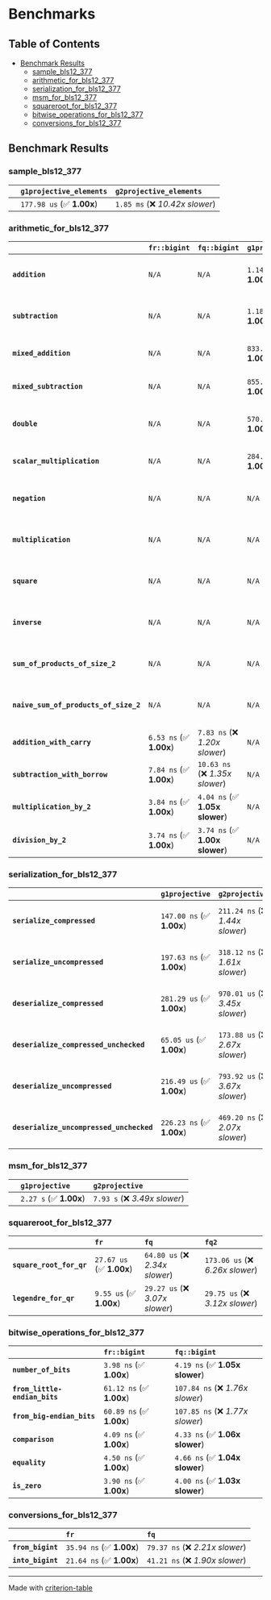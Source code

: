 # Benchmarks

## Table of Contents

- [Benchmark Results](#benchmark-results)
    - [sample_bls12_377](#sample_bls12_377)
    - [arithmetic_for_bls12_377](#arithmetic_for_bls12_377)
    - [serialization_for_bls12_377](#serialization_for_bls12_377)
    - [msm_for_bls12_377](#msm_for_bls12_377)
    - [squareroot_for_bls12_377](#squareroot_for_bls12_377)
    - [bitwise_operations_for_bls12_377](#bitwise_operations_for_bls12_377)
    - [conversions_for_bls12_377](#conversions_for_bls12_377)

## Benchmark Results

### sample_bls12_377

|        | `g1projective_elements`          | `g2projective_elements`           |
|:-------|:---------------------------------|:--------------------------------- |
|        | `177.98 us` (✅ **1.00x**)        | `1.85 ms` (❌ *10.42x slower*)     |

### arithmetic_for_bls12_377

|                                       | `fr::bigint`            | `fq::bigint`                    | `g1projective`            | `g2projective`                 | `fq2`                             | `fq12`                            | `fq`                             | `fr`                              |
|:--------------------------------------|:------------------------|:--------------------------------|:--------------------------|:-------------------------------|:----------------------------------|:----------------------------------|:---------------------------------|:--------------------------------- |
| **`addition`**                        | `N/A`                   | `N/A`                           | `1.14 us` (✅ **1.00x**)   | `4.45 us` (❌ *3.90x slower*)   | `26.75 ns` (🚀 **42.65x faster**)  | `178.61 ns` (🚀 **6.39x faster**)  | `18.96 ns` (🚀 **60.17x faster**) | `8.29 ns` (🚀 **137.54x faster**)  |
| **`subtraction`**                     | `N/A`                   | `N/A`                           | `1.18 us` (✅ **1.00x**)   | `4.50 us` (❌ *3.82x slower*)   | `27.28 ns` (🚀 **43.14x faster**)  | `170.90 ns` (🚀 **6.89x faster**)  | `14.80 ns` (🚀 **79.49x faster**) | `8.67 ns` (🚀 **135.71x faster**)  |
| **`mixed_addition`**                  | `N/A`                   | `N/A`                           | `833.88 ns` (✅ **1.00x**) | `3.19 us` (❌ *3.82x slower*)   | `N/A`                             | `N/A`                             | `N/A`                            | `N/A`                             |
| **`mixed_subtraction`**               | `N/A`                   | `N/A`                           | `855.12 ns` (✅ **1.00x**) | `3.22 us` (❌ *3.77x slower*)   | `N/A`                             | `N/A`                             | `N/A`                            | `N/A`                             |
| **`double`**                          | `N/A`                   | `N/A`                           | `570.83 ns` (✅ **1.00x**) | `2.08 us` (❌ *3.64x slower*)   | `12.80 ns` (🚀 **44.61x faster**)  | `99.35 ns` (🚀 **5.75x faster**)   | `7.48 ns` (🚀 **76.33x faster**)  | `9.12 ns` (🚀 **62.57x faster**)   |
| **`scalar_multiplication`**           | `N/A`                   | `N/A`                           | `284.14 us` (✅ **1.00x**) | `1.06 ms` (❌ *3.74x slower*)   | `N/A`                             | `N/A`                             | `N/A`                            | `N/A`                             |
| **`negation`**                        | `N/A`                   | `N/A`                           | `N/A`                     | `N/A`                          | `22.61 ns` (❌ *3.79x slower*)     | `101.81 ns` (❌ *17.08x slower*)   | `16.76 ns` (❌ *2.81x slower*)    | `5.96 ns` (✅ **1.00x**)           |
| **`multiplication`**                  | `N/A`                   | `N/A`                           | `N/A`                     | `N/A`                          | `266.97 ns` (❌ *7.15x slower*)    | `6.66 us` (❌ *178.40x slower*)    | `69.39 ns` (❌ *1.86x slower*)    | `37.32 ns` (✅ **1.00x**)          |
| **`square`**                          | `N/A`                   | `N/A`                           | `N/A`                     | `N/A`                          | `247.71 ns` (❌ *7.63x slower*)    | `4.68 us` (❌ *144.30x slower*)    | `59.34 ns` (❌ *1.83x slower*)    | `32.45 ns` (✅ **1.00x**)          |
| **`inverse`**                         | `N/A`                   | `N/A`                           | `N/A`                     | `N/A`                          | `14.03 us` (❌ *2.23x slower*)     | `25.32 us` (❌ *4.02x slower*)     | `13.71 us` (❌ *2.17x slower*)    | `6.31 us` (✅ **1.00x**)           |
| **`sum_of_products_of_size_2`**       | `N/A`                   | `N/A`                           | `N/A`                     | `N/A`                          | `569.71 ns` (❌ *10.74x slower*)   | `13.59 us` (❌ *256.35x slower*)   | `111.62 ns` (❌ *2.10x slower*)   | `53.03 ns` (✅ **1.00x**)          |
| **`naive_sum_of_products_of_size_2`** | `N/A`                   | `N/A`                           | `N/A`                     | `N/A`                          | `553.34 ns` (❌ *6.94x slower*)    | `13.46 us` (❌ *168.78x slower*)   | `158.87 ns` (❌ *1.99x slower*)   | `79.74 ns` (✅ **1.00x**)          |
| **`addition_with_carry`**             | `6.53 ns` (✅ **1.00x**) | `7.83 ns` (❌ *1.20x slower*)    | `N/A`                     | `N/A`                          | `N/A`                             | `N/A`                             | `N/A`                            | `N/A`                             |
| **`subtraction_with_borrow`**         | `7.84 ns` (✅ **1.00x**) | `10.63 ns` (❌ *1.35x slower*)   | `N/A`                     | `N/A`                          | `N/A`                             | `N/A`                             | `N/A`                            | `N/A`                             |
| **`multiplication_by_2`**             | `3.84 ns` (✅ **1.00x**) | `4.04 ns` (✅ **1.05x slower**)  | `N/A`                     | `N/A`                          | `N/A`                             | `N/A`                             | `N/A`                            | `N/A`                             |
| **`division_by_2`**                   | `3.74 ns` (✅ **1.00x**) | `3.74 ns` (✅ **1.00x slower**)  | `N/A`                     | `N/A`                          | `N/A`                             | `N/A`                             | `N/A`                            | `N/A`                             |

### serialization_for_bls12_377

|                                          | `g1projective`            | `g2projective`                   | `fr`                               | `fq`                               | `fq2`                               | `fq12`                            |
|:-----------------------------------------|:--------------------------|:---------------------------------|:-----------------------------------|:-----------------------------------|:------------------------------------|:--------------------------------- |
| **`serialize_compressed`**               | `147.00 ns` (✅ **1.00x**) | `211.24 ns` (❌ *1.44x slower*)   | `28.04 ns` (🚀 **5.24x faster**)    | `50.06 ns` (🚀 **2.94x faster**)    | `99.44 ns` (✅ **1.48x faster**)     | `629.04 ns` (❌ *4.28x slower*)    |
| **`serialize_uncompressed`**             | `197.63 ns` (✅ **1.00x**) | `318.12 ns` (❌ *1.61x slower*)   | `27.99 ns` (🚀 **7.06x faster**)    | `50.07 ns` (🚀 **3.95x faster**)    | `99.51 ns` (🚀 **1.99x faster**)     | `629.06 ns` (❌ *3.18x slower*)    |
| **`deserialize_compressed`**             | `281.29 us` (✅ **1.00x**) | `970.01 us` (❌ *3.45x slower*)   | `46.55 ns` (🚀 **6042.20x faster**) | `93.23 ns` (🚀 **3017.18x faster**) | `207.73 ns` (🚀 **1354.15x faster**) | `1.25 us` (🚀 **225.86x faster**)  |
| **`deserialize_compressed_unchecked`**   | `65.05 us` (✅ **1.00x**)  | `173.88 us` (❌ *2.67x slower*)   | `46.54 ns` (🚀 **1397.52x faster**) | `93.22 ns` (🚀 **697.76x faster**)  | `206.53 ns` (🚀 **314.95x faster**)  | `1.25 us` (🚀 **52.05x faster**)   |
| **`deserialize_uncompressed`**           | `216.49 us` (✅ **1.00x**) | `793.92 us` (❌ *3.67x slower*)   | `46.51 ns` (🚀 **4654.90x faster**) | `93.20 ns` (🚀 **2322.83x faster**) | `206.51 ns` (🚀 **1048.33x faster**) | `1.25 us` (🚀 **173.80x faster**)  |
| **`deserialize_uncompressed_unchecked`** | `226.23 ns` (✅ **1.00x**) | `469.20 ns` (❌ *2.07x slower*)   | `46.52 ns` (🚀 **4.86x faster**)    | `93.20 ns` (🚀 **2.43x faster**)    | `206.48 ns` (✅ **1.10x faster**)    | `1.25 us` (❌ *5.52x slower*)      |

### msm_for_bls12_377

|        | `g1projective`          | `g2projective`                 |
|:-------|:------------------------|:------------------------------ |
|        | `2.27 s` (✅ **1.00x**)  | `7.93 s` (❌ *3.49x slower*)    |

### squareroot_for_bls12_377

|                          | `fr`                     | `fq`                            | `fq2`                             |
|:-------------------------|:-------------------------|:--------------------------------|:--------------------------------- |
| **`square_root_for_qr`** | `27.67 us` (✅ **1.00x**) | `64.80 us` (❌ *2.34x slower*)   | `173.06 us` (❌ *6.26x slower*)    |
| **`legendre_for_qr`**    | `9.55 us` (✅ **1.00x**)  | `29.27 us` (❌ *3.07x slower*)   | `29.75 us` (❌ *3.12x slower*)     |

### bitwise_operations_for_bls12_377

|                               | `fr::bigint`             | `fq::bigint`                      |
|:------------------------------|:-------------------------|:--------------------------------- |
| **`number_of_bits`**          | `3.98 ns` (✅ **1.00x**)  | `4.19 ns` (✅ **1.05x slower**)    |
| **`from_little-endian_bits`** | `61.12 ns` (✅ **1.00x**) | `107.84 ns` (❌ *1.76x slower*)    |
| **`from_big-endian_bits`**    | `60.89 ns` (✅ **1.00x**) | `107.85 ns` (❌ *1.77x slower*)    |
| **`comparison`**              | `4.09 ns` (✅ **1.00x**)  | `4.33 ns` (✅ **1.06x slower**)    |
| **`equality`**                | `4.50 ns` (✅ **1.00x**)  | `4.66 ns` (✅ **1.04x slower**)    |
| **`is_zero`**                 | `3.90 ns` (✅ **1.00x**)  | `4.00 ns` (✅ **1.03x slower**)    |

### conversions_for_bls12_377

|                   | `fr`                     | `fq`                             |
|:------------------|:-------------------------|:-------------------------------- |
| **`from_bigint`** | `35.94 ns` (✅ **1.00x**) | `79.37 ns` (❌ *2.21x slower*)    |
| **`into_bigint`** | `21.64 ns` (✅ **1.00x**) | `41.21 ns` (❌ *1.90x slower*)    |

---
Made with [criterion-table](https://github.com/nu11ptr/criterion-table)

